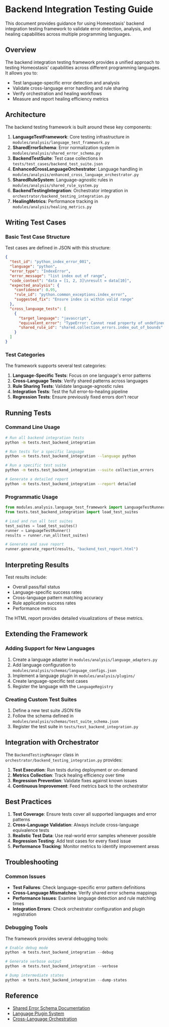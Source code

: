 # Backend Integration Testing Guide

This document provides guidance for using Homeostasis' backend integration testing framework to validate error detection, analysis, and healing capabilities across multiple programming languages.

## Overview

The backend integration testing framework provides a unified approach to testing Homeostasis' capabilities across different programming languages. It allows you to:

- Test language-specific error detection and analysis
- Validate cross-language error handling and rule sharing
- Verify orchestration and healing workflows
- Measure and report healing efficiency metrics

## Architecture

The backend testing framework is built around these key components:

1. **LanguageTestFramework**: Core testing infrastructure in `modules/analysis/language_test_framework.py`
2. **SharedErrorSchema**: Error normalization system in `modules/analysis/shared_error_schema.py`
3. **BackendTestSuite**: Test case collections in `tests/test_cases/backend_test_suite.json`
4. **EnhancedCrossLanguageOrchestrator**: Language handling in `modules/analysis/enhanced_cross_language_orchestrator.py`
5. **SharedRuleSystem**: Language-agnostic rules in `modules/analysis/shared_rule_system.py`
6. **BackendTestingIntegration**: Orchestrator integration in `orchestrator/backend_testing_integration.py`
7. **HealingMetrics**: Performance tracking in `modules/analysis/healing_metrics.py`

## Writing Test Cases

### Basic Test Case Structure

Test cases are defined in JSON with this structure:

```json
{
  "test_id": "python_index_error_001",
  "language": "python",
  "error_type": "IndexError",
  "error_message": "list index out of range",
  "code_context": "data = [1, 2, 3]\nresult = data[10]",
  "expected_analysis": {
    "confidence": 0.95,
    "rule_id": "python.common_exceptions.index_error",
    "suggested_fix": "Ensure index is within valid range"
  },
  "cross_language_tests": [
    {
      "target_language": "javascript",
      "equivalent_error": "TypeError: Cannot read property of undefined",
      "shared_rule_id": "shared.collection_errors.index_out_of_bounds"
    }
  ]
}
```

### Test Categories

The framework supports several test categories:

1. **Language-Specific Tests**: Focus on one language's error patterns
2. **Cross-Language Tests**: Verify shared patterns across languages
3. **Rule Sharing Tests**: Validate language-agnostic rules
4. **Integration Tests**: Test the full error-to-healing pipeline
5. **Regression Tests**: Ensure previously fixed errors don't recur

## Running Tests

### Command Line Usage

```bash
# Run all backend integration tests
python -m tests.test_backend_integration

# Run tests for a specific language
python -m tests.test_backend_integration --language python

# Run a specific test suite
python -m tests.test_backend_integration --suite collection_errors

# Generate a detailed report
python -m tests.test_backend_integration --report detailed
```

### Programmatic Usage

```python
from modules.analysis.language_test_framework import LanguageTestRunner
from tests.test_backend_integration import load_test_suites

# Load and run all test suites
test_suites = load_test_suites()
runner = LanguageTestRunner()
results = runner.run_all(test_suites)

# Generate and save report
runner.generate_report(results, "backend_test_report.html")
```

## Interpreting Results

Test results include:

- Overall pass/fail status
- Language-specific success rates
- Cross-language pattern matching accuracy
- Rule application success rates
- Performance metrics

The HTML report provides detailed visualizations of these metrics.

## Extending the Framework

### Adding Support for New Languages

1. Create a language adapter in `modules/analysis/language_adapters.py`
2. Add language configuration to `modules/analysis/schemas/language_configs.json`
3. Implement a language plugin in `modules/analysis/plugins/`
4. Create language-specific test cases
5. Register the language with the `LanguageRegistry`

### Creating Custom Test Suites

1. Define a new test suite JSON file
2. Follow the schema defined in `modules/analysis/schemas/test_suite_schema.json`
3. Register the test suite in `tests/test_backend_integration.py`

## Integration with Orchestrator

The `BackendTestingManager` class in `orchestrator/backend_testing_integration.py` provides:

1. **Test Execution**: Run tests during deployment or on-demand
2. **Metrics Collection**: Track healing efficiency over time
3. **Regression Prevention**: Validate fixes against known issues
4. **Continuous Improvement**: Feed metrics back to the orchestrator

## Best Practices

1. **Test Coverage**: Ensure tests cover all supported languages and error patterns
2. **Cross-Language Validation**: Always include cross-language equivalence tests
3. **Realistic Test Data**: Use real-world error samples whenever possible
4. **Regression Testing**: Add test cases for every fixed issue
5. **Performance Tracking**: Monitor metrics to identify improvement areas

## Troubleshooting

### Common Issues

- **Test Failures**: Check language-specific error pattern definitions
- **Cross-Language Mismatches**: Verify shared error schema mappings
- **Performance Issues**: Examine language detection and rule matching times
- **Integration Errors**: Check orchestrator configuration and plugin registration

### Debugging Tools

The framework provides several debugging tools:

```python
# Enable debug mode
python -m tests.test_backend_integration --debug

# Generate verbose output
python -m tests.test_backend_integration --verbose

# Dump intermediate states
python -m tests.test_backend_integration --dump-states
```

## Reference

- [Shared Error Schema Documentation](./error_schema.md)
- [Language Plugin System](./plugin_architecture.md)
- [Cross-Language Orchestration](./cross_language_features.md)